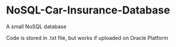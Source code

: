 # NoSQL-Car-Insurance-Database
A small NoSQL database 

Code is stored in .txt file, but works if uploaded on Oracle Platform
